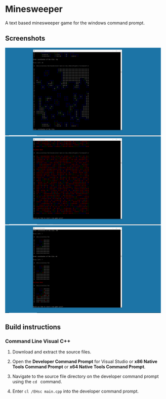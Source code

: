 # Minesweeper
A text based minesweeper game for the windows command prompt.

## Screenshots

![Screenshot 1](/screenshots/v1.0%20Demo%201.png?raw=true "Screenshot")
![Screenshot 2](/screenshots/v1.0%20Demo%202.png?raw=true "Screenshot")
![Screenshot 3](/screenshots/v1.0%20Demo%203.png?raw=true "Screenshot")

## Build instructions

### Command Line Visual C++ 

1. Download and extract the source files.

2. Open the **Developer Command Prompt** for Visual Studio or **x86 Native Tools Command Prompt** or **x64 Native Tools Command Prompt**. 

3. Navigate to the source file directory on the developer command prompt using the `cd ` command.

4. Enter `cl /EHsc main.cpp` into the developer command prompt.
